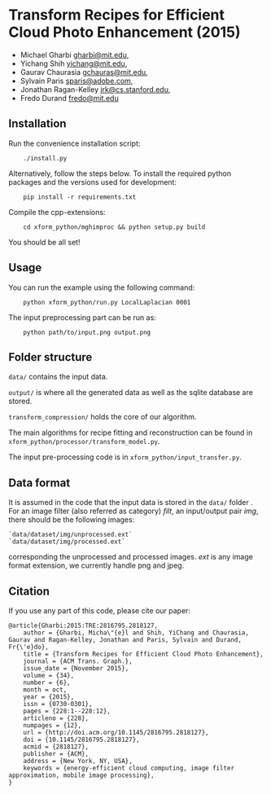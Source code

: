 Transform Recipes for Efficient Cloud Photo Enhancement (2015)
==============================================================

- Michael Gharbi          <gharbi@mit.edu>,
- Yichang Shih            <yichang@mit.edu>,
- Gaurav Chaurasia        <gchauras@mit.edu>,
- Sylvain Paris           <sparis@adobe.com>,
- Jonathan Ragan-Kelley   <jrk@cs.stanford.edu>,
- Fredo Durand            <fredo@mit.edu>

Installation
------------

Run the convenience installation script:

```shell
    ./install.py
```

Alternatively, follow the steps below.
To install the required python packages and the versions used for development:

```shell
    pip install -r requirements.txt
```

Compile the cpp-extensions:

```shell
    cd xform_python/mghimproc && python setup.py build
```

You should be all set!


Usage
-----

You can run the example using the following command:

```shell
    python xform_python/run.py LocalLaplacian 0001
```

The input preprocessing part can be run as:

```shell
    python path/to/input.png output.png
```


Folder structure
----------------

`data/` contains the input data.

`output/` is where all the generated data as well as the sqlite database are stored.

`transform_compression/` holds the core of our algorithm.

The main algorithms for recipe fitting and reconstruction can be found in
`xform_python/processor/transform_model.py`.

The input pre-processing code is in
`xform_python/input_transfer.py`.

Data format
-----------

It is assumed in the code that the input data is stored in the `data/` folder .
For an image filter (also referred as category) *filt*, an input/output pair
*img*, there should be the following images:

    `data/dataset/img/unprocessed.ext`
    `data/dataset/img/processed.ext`

corresponding the unprocessed and processed images. *ext* is any image format
extension, we currently handle png and jpeg.

Citation
--------

If you use any part of this code, please cite our paper:

```
@article{Gharbi:2015:TRE:2816795.2818127,
    author = {Gharbi, Micha\"{e}l and Shih, YiChang and Chaurasia, Gaurav and Ragan-Kelley, Jonathan and Paris, Sylvain and Durand, Fr{\'e}do},
    title = {Transform Recipes for Efficient Cloud Photo Enhancement},
    journal = {ACM Trans. Graph.},
    issue_date = {November 2015},
    volume = {34},
    number = {6},
    month = oct,
    year = {2015},
    issn = {0730-0301},
    pages = {228:1--228:12},
    articleno = {228},
    numpages = {12},
    url = {http://doi.acm.org/10.1145/2816795.2818127},
    doi = {10.1145/2816795.2818127},
    acmid = {2818127},
    publisher = {ACM},
    address = {New York, NY, USA},
    keywords = {energy-efficient cloud computing, image filter approximation, mobile image processing},
}
```


